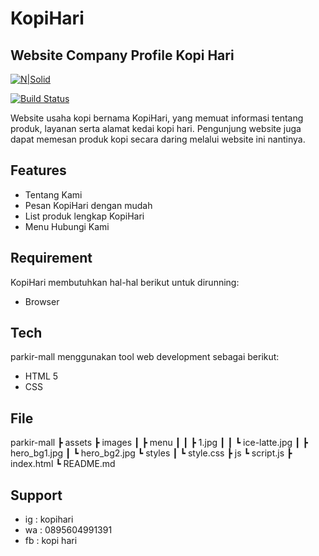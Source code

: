 # KopiHari

## Website Company Profile Kopi Hari

[![N|Solid](public/logo.png)](https://nodesource.com/products/nsolid)

[![Build Status](https://travis-ci.org/joemccann/dillinger.svg?branch=master)](https://travis-ci.org/joemccann/dillinger)

Website usaha kopi bernama KopiHari, yang memuat informasi tentang produk, layanan serta alamat kedai kopi hari. Pengunjung website juga dapat memesan produk kopi secara daring melalui website ini nantinya.

## Features

- Tentang Kami
- Pesan KopiHari dengan mudah
- List produk lengkap KopiHari
- Menu Hubungi Kami

## Requirement

KopiHari membutuhkan hal-hal berikut untuk dirunning:

- Browser

## Tech

parkir-mall menggunakan tool web development sebagai berikut:

- HTML 5
- CSS

## File

parkir-mall
┣ assets
┣ images
┃ ┣ menu
┃ ┃ ┣ 1.jpg
┃ ┃ ┗ ice-latte.jpg
┃ ┣ hero_bg1.jpg
┃ ┗ hero_bg2.jpg
┗ styles
┃ ┗ style.css
┣ js
┗ script.js
┣ index.html
┗ README.md

## Support

- ig : kopihari
- wa : 0895604991391
- fb : kopi hari
